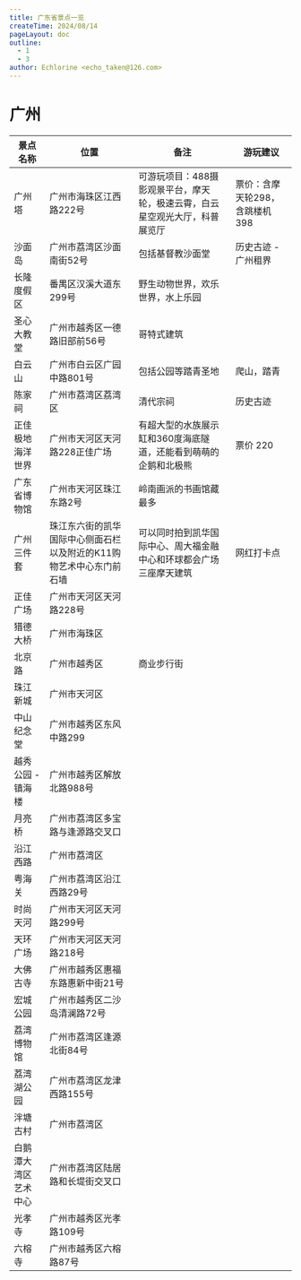 ```yaml
---
title: 广东省景点一览
createTime: 2024/08/14
pageLayout: doc
outline:
  - 1
  - 3
author: Echlorine <echo_taken@126.com>
---
```


# 广州
景点名称|位置|备注|游玩建议
-------|----|----|-------
广州塔|广州市海珠区江西路222号|可游玩项目：488摄影观景平台，摩天轮，极速云霄，白云星空观光大厅，科普展览厅|票价：含摩天轮298，含跳楼机398
沙面岛|广州市荔湾区沙面南街52号|包括基督教沙面堂|历史古迹 - 广州租界
长隆度假区|番禺区汉溪大道东299号|野生动物世界，欢乐世界，水上乐园|
圣心大教堂|广州市越秀区一德路旧部前56号|哥特式建筑|
白云山|广州市白云区广园中路801号|包括公园等踏青圣地|爬山，踏青
陈家祠|广州市荔湾区荔湾区|清代宗祠|历史古迹
正佳极地海洋世界|广州市天河区天河路228正佳广场|有超大型的水族展示缸和360度海底隧道，还能看到萌萌的企鹅和北极熊|票价 220|
广东省博物馆|广州市天河区珠江东路2号|岭南画派的书画馆藏最多|
广州三件套|珠江东六街的凯华国际中心侧面石栏以及附近的K11购物艺术中心东门前石墙|可以同时拍到凯华国际中心、周大福金融中心和环球都会广场三座摩天建筑|网红打卡点
正佳广场|广州市天河区天河路228号|
猎德大桥|广州市海珠区|
北京路|广州市越秀区|商业步行街|
珠江新城|广州市天河区|
中山纪念堂|广州市越秀区东风中路299|
越秀公园 - 镇海楼|广州市越秀区解放北路988号|
月亮桥|广州市荔湾区多宝路与逢源路交叉口|
沿江西路|广州市荔湾区|
粤海关|广州市荔湾区沿江西路29号|
时尚天河|广州市天河区天河路299号|
天环广场|广州市天河区天河路218号|
大佛古寺|广州市越秀区惠福东路惠新中街21号|
宏城公园|广州市越秀区二沙岛清澜路72号|
荔湾博物馆|广州市荔湾区逢源北街84号|
荔湾湖公园|广州市荔湾区龙津西路155号|
泮塘古村|广州市荔湾区|
白鹅潭大湾区艺术中心|广州市荔湾区陆居路和长堤街交叉口|
光孝寺|广州市越秀区光孝路109号|
六榕寺|广州市越秀区六榕路87号|
